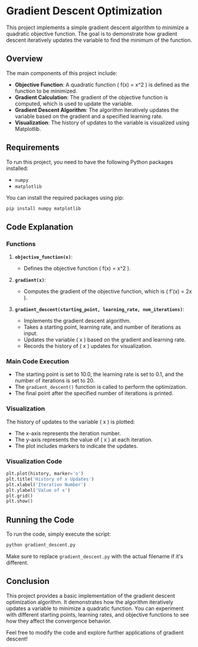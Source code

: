 # Gradient Descent Optimization

This project implements a simple gradient descent algorithm to minimize a quadratic objective function. The goal is to demonstrate how gradient descent iteratively updates the variable to find the minimum of the function.

## Overview

The main components of this project include:

- **Objective Function**: A quadratic function \( f(x) = x^2 \) is defined as the function to be minimized.
- **Gradient Calculation**: The gradient of the objective function is computed, which is used to update the variable.
- **Gradient Descent Algorithm**: The algorithm iteratively updates the variable based on the gradient and a specified learning rate.
- **Visualization**: The history of updates to the variable is visualized using Matplotlib.

## Requirements

To run this project, you need to have the following Python packages installed:

- `numpy`
- `matplotlib`

You can install the required packages using pip:

```bash
pip install numpy matplotlib
```

## Code Explanation

### Functions

1. **`objective_function(x)`**: 
   - Defines the objective function \( f(x) = x^2 \).

2. **`gradient(x)`**: 
   - Computes the gradient of the objective function, which is \( f'(x) = 2x \).

3. **`gradient_descent(starting_point, learning_rate, num_iterations)`**: 
   - Implements the gradient descent algorithm.
   - Takes a starting point, learning rate, and number of iterations as input.
   - Updates the variable \( x \) based on the gradient and learning rate.
   - Records the history of \( x \) updates for visualization.

### Main Code Execution

- The starting point is set to 10.0, the learning rate is set to 0.1, and the number of iterations is set to 20.
- The `gradient_descent()` function is called to perform the optimization.
- The final point after the specified number of iterations is printed.

### Visualization

The history of updates to the variable \( x \) is plotted:
- The x-axis represents the iteration number.
- The y-axis represents the value of \( x \) at each iteration.
- The plot includes markers to indicate the updates.

### Visualization Code

```python
plt.plot(history, marker='o')
plt.title('History of x Updates')
plt.xlabel('Iteration Number')
plt.ylabel('Value of x')
plt.grid()
plt.show()
```

## Running the Code

To run the code, simply execute the script:

```bash
python gradient_descent.py
```

Make sure to replace `gradient_descent.py` with the actual filename if it's different.

## Conclusion

This project provides a basic implementation of the gradient descent optimization algorithm. It demonstrates how the algorithm iteratively updates a variable to minimize a quadratic function. You can experiment with different starting points, learning rates, and objective functions to see how they affect the convergence behavior.

Feel free to modify the code and explore further applications of gradient descent!